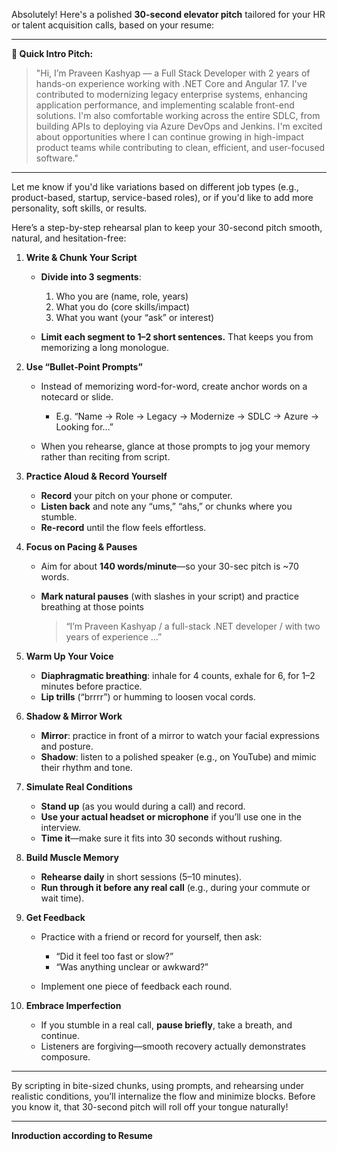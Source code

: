 Absolutely! Here's a polished **30-second elevator pitch** tailored for your HR or talent acquisition calls, based on your resume:

---

**💼 Quick Intro Pitch:**

> "Hi, I’m Praveen Kashyap — a Full Stack Developer with 2 years of hands-on experience working with .NET Core and Angular 17. I've contributed to modernizing legacy enterprise systems, enhancing application performance, and implementing scalable front-end solutions. I'm also comfortable working across the entire SDLC, from building APIs to deploying via Azure DevOps and Jenkins. I'm excited about opportunities where I can continue growing in high-impact product teams while contributing to clean, efficient, and user-focused software."

---

Let me know if you'd like variations based on different job types (e.g., product-based, startup, service-based roles), or if you'd like to add more personality, soft skills, or results.

Here’s a step-by-step rehearsal plan to keep your 30-second pitch smooth, natural, and hesitation-free:

1. **Write & Chunk Your Script**

   * **Divide into 3 segments**:

     1. Who you are (name, role, years)
     2. What you do (core skills/impact)
     3. What you want (your “ask” or interest)
   * **Limit each segment to 1–2 short sentences.** That keeps you from memorizing a long monologue.

2. **Use “Bullet‐Point Prompts”**

   * Instead of memorizing word-for-word, create anchor words on a notecard or slide.

     * E.g. “Name → Role → Legacy → Modernize → SDLC → Azure → Looking for…”
   * When you rehearse, glance at those prompts to jog your memory rather than reciting from script.

3. **Practice Aloud & Record Yourself**

   * **Record** your pitch on your phone or computer.
   * **Listen back** and note any “ums,” “ahs,” or chunks where you stumble.
   * **Re-record** until the flow feels effortless.

4. **Focus on Pacing & Pauses**

   * Aim for about **140 words/minute**—so your 30-sec pitch is \~70 words.
   * **Mark natural pauses** (with slashes in your script) and practice breathing at those points

     > “I’m Praveen Kashyap / a full-stack .NET developer / with two years of experience …”

5. **Warm Up Your Voice**

   * **Diaphragmatic breathing**: inhale for 4 counts, exhale for 6, for 1–2 minutes before practice.
   * **Lip trills** (“brrrr”) or humming to loosen vocal cords.

6. **Shadow & Mirror Work**

   * **Mirror**: practice in front of a mirror to watch your facial expressions and posture.
   * **Shadow**: listen to a polished speaker (e.g., on YouTube) and mimic their rhythm and tone.

7. **Simulate Real Conditions**

   * **Stand up** (as you would during a call) and record.
   * **Use your actual headset or microphone** if you’ll use one in the interview.
   * **Time it**—make sure it fits into 30 seconds without rushing.

8. **Build Muscle Memory**

   * **Rehearse daily** in short sessions (5–10 minutes).
   * **Run through it before any real call** (e.g., during your commute or wait time).

9. **Get Feedback**

   * Practice with a friend or record for yourself, then ask:

     * “Did it feel too fast or slow?”
     * “Was anything unclear or awkward?”
   * Implement one piece of feedback each round.

10. **Embrace Imperfection**

    * If you stumble in a real call, **pause briefly**, take a breath, and continue.
    * Listeners are forgiving—smooth recovery actually demonstrates composure.

---

By scripting in bite-sized chunks, using prompts, and rehearsing under realistic conditions, you’ll internalize the flow and minimize blocks. Before you know it, that 30-second pitch will roll off your tongue naturally!

---
**Inroduction according to Resume**

